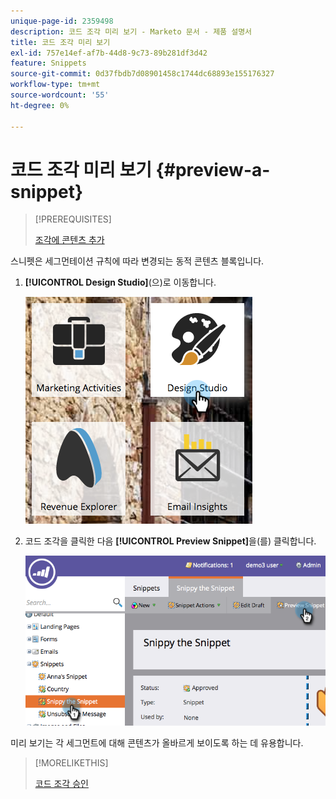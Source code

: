 ```yaml
---
unique-page-id: 2359498
description: 코드 조각 미리 보기 - Marketo 문서 - 제품 설명서
title: 코드 조각 미리 보기
exl-id: 757e14ef-af7b-44d8-9c73-89b281df3d42
feature: Snippets
source-git-commit: 0d37fbdb7d08901458c1744dc68893e155176327
workflow-type: tm+mt
source-wordcount: '55'
ht-degree: 0%

---
```


# 코드 조각 미리 보기 {#preview-a-snippet}

>[!PREREQUISITES]
>
>[조각에 콘텐츠 추가](/help/marketo/product-docs/personalization/segmentation-and-snippets/snippets/add-content-to-a-snippet.md)

스니펫은 세그먼테이션 규칙에 따라 변경되는 동적 콘텐츠 블록입니다.

1. **[!UICONTROL Design Studio]**(으)로 이동합니다.

   ![](assets/designstudio-3.png)

1. 코드 조각을 클릭한 다음 **[!UICONTROL Preview Snippet]**&#x200B;을(를) 클릭합니다.

   ![](assets/image2014-9-16-9-3a48-3a32.png)

미리 보기는 각 세그먼트에 대해 콘텐츠가 올바르게 보이도록 하는 데 유용합니다.

>[!MORELIKETHIS]
>
>[코드 조각 승인](/help/marketo/product-docs/personalization/segmentation-and-snippets/snippets/approve-a-snippet.md)
